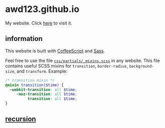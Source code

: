 # awd123.github.io
My website. Click [here](https://awd123.github.io) to visit it.

## information
This website is built with [CoffeeScript](http://coffeescript.org) and [Sass](http://sass-lang.com).

Feel free to use the file [`css/partials/_mixins.scss`](css/partials/_mixins.scss) in any website. This file contains useful SCSS mixins for `transition`, `border-radius`, `background-size`, and `transform`.
Example:
```scss
/* transition mixin */
@mixin transition($time) {
  -webkit-transition: all $time;
     -moz-transition: all $time;
          transition: all $time;
}
```

## [recursion](https://github.com/awd123/awd123.github.io#recursion)

